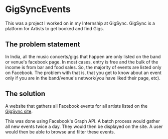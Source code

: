 # GigSyncEvents

This was a project I worked on in my Internship at GigSync. GigSync is a platform for Artists to get booked and find Gigs.

## The problem statement
In India, all the music concerts/gigs that happen are only listed on the band or venue's facebook page. In most cases,
entry is free and the bulk of the income is from bar and food sales. So, the majority of events are listed only on Facebook. 
The problem with that is, that you get to know about an event only if you are in the band/venue's network(you have liked their page, etc).


## The solution
A website that gathers all Facebook events for all artists listed on the [GigSync site](http://www.gigsync.in/).

This was done using Facebook's Graph API. A batch process would gather all new events twice a day. They would then be displayed on the site.
A user would then be able to browse and filter these events.
